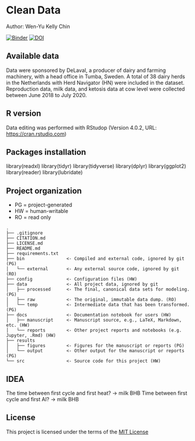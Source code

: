 # Clean Data

Author: Wen-Yu Kelly Chin

[![Binder](https://mybinder.org/badge_logo.svg)](https://mybinder.org/v2/gh/KellyWYChin/ketosis-fertility/HEAD)
[![DOI](https://sandbox.zenodo.org/badge/463110794.svg)](https://sandbox.zenodo.org/badge/latestdoi/463110794)

## Available data

Data were sponsored by DeLaval, a producer of dairy and farming machinery, with a head office in Tumba, Sweden. A total of 38 dairy herds in the Netherlands with Herd Navigator (HN) were included in the dataset. Reproduction data, milk data, and ketosis data at cow level were collected between June 2018 to July 2020.

## R version

Data editing was performed with RStudop (Version 4.0.2, URL: https://cran.rstudio.com)

## Packages installation

library(readxl)
library(tidyr)
library(tidyverse)
library(dplyr)
library(ggplot2)
library(reader)
library(lubridate)

## Project organization
- PG = project-generated
- HW = human-writable
- RO = read only
```
.
├── .gitignore
├── CITATION.md
├── LICENSE.md
├── README.md
├── requirements.txt
├── bin                <- Compiled and external code, ignored by git (PG)
│   └── external       <- Any external source code, ignored by git (RO)
├── config             <- Configuration files (HW)
├── data               <- All project data, ignored by git
│   ├── processed      <- The final, canonical data sets for modeling. (PG)
│   ├── raw            <- The original, immutable data dump. (RO)
│   └── temp           <- Intermediate data that has been transformed. (PG)
├── docs               <- Documentation notebook for users (HW)
│   ├── manuscript     <- Manuscript source, e.g., LaTeX, Markdown, etc. (HW)
│   └── reports        <- Other project reports and notebooks (e.g. Jupyter, .Rmd) (HW)
├── results
│   ├── figures        <- Figures for the manuscript or reports (PG)
│   └── output         <- Other output for the manuscript or reports (PG)
└── src                <- Source code for this project (HW)

```
## IDEA
The time between first cycle and first heat? -> milk BHB 
Time between first cycle and first AI? -> milk BHB


## License

This project is licensed under the terms of the [MIT License](/LICENSE.md)
